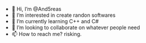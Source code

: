 - 👋 Hi, I’m @And5reas
- 👀 I’m interested in create randon softwares
- 🌱 I’m currently learning C++ and C#
- 💞️ I’m looking to collaborate on whatever people need
- 📫 How to reach me? risking.

<!---
And5reas/And5reas is a ✨ special ✨ repository because its `README.md` (this file) appears on your GitHub profile.
You can click the Preview link to take a look at your changes.
--->
